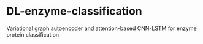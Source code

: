 # DL-enzyme-classification
Variational graph autoencoder and attention-based CNN-LSTM for enzyme protein classification
